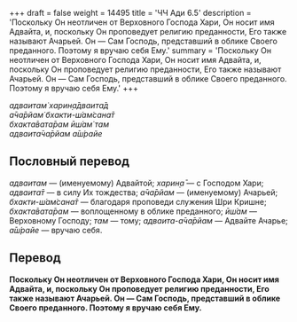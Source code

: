 +++
draft = false
weight = 14495
title = 'ЧЧ Ади 6.5'
description = 'Поскольку Он неотличен от Верховного Господа Хари, Он носит имя Адвайта, и, поскольку Он проповедует религию преданности, Его также называют Ачарьей. Он — Сам Господь, представший в облике Своего преданного. Поэтому я вручаю себя Ему.'
summary = 'Поскольку Он неотличен от Верховного Господа Хари, Он носит имя Адвайта, и, поскольку Он проповедует религию преданности, Его также называют Ачарьей. Он — Сам Господь, представший в облике Своего преданного. Поэтому я вручаю себя Ему.'
+++

_адваитам̇ харин̣а̄дваита̄д  
а̄ча̄рйам̇ бхакти-ш́ам̇сана̄т  
бхакта̄вата̄рам ӣш́ам̇ там  
адваита̄ча̄рйам а̄ш́райе_

## Пословный перевод

_адваитам_ — (именуемому) Адвайтой; _харин̣а̄_ — с Господом Хари; _адваита̄т_ — в силу Их тождества; _а̄ча̄рйам_ — (именуемому) Ачарьей; _бхакти_\-_ш́ам̇сана̄т_ — благодаря проповеди служения Шри Кришне; _бхакта̄вата̄рам_ — воплощенному в облике преданного; _ӣш́ам_ — Верховному Господу; _там_ — тому; _адваита_\-_а̄ча̄рйам_ — Адвайте Ачарье; _а̄ш́райе_ — вручаю себя.

## Перевод

**Поскольку Он неотличен от Верховного Господа Хари, Он носит имя Адвайта, и, поскольку Он проповедует религию преданности, Его также называют Ачарьей. Он — Сам Господь, представший в облике Своего преданного. Поэтому я вручаю себя Ему.**
